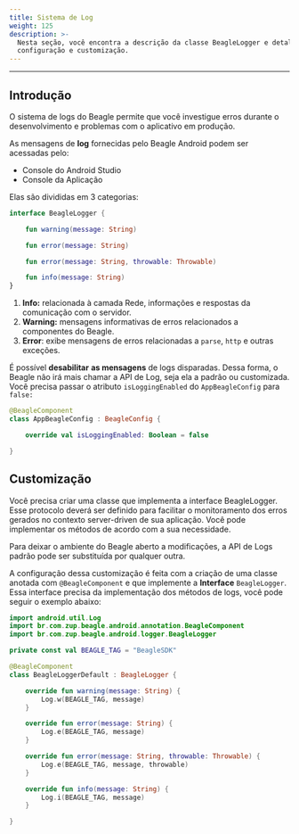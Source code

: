 ```yaml
---
title: Sistema de Log
weight: 125
description: >-
  Nesta seção, você encontra a descrição da classe BeagleLogger e detalhes de
  configuração e customização.
---
```


---

## Introdução

O sistema de logs do Beagle permite que você investigue erros durante o desenvolvimento e problemas com o aplicativo em produção.

As mensagens de **log** fornecidas pelo Beagle Android podem ser acessadas pelo: 

* Console do Android Studio
* Console da Aplicação

Elas são divididas em 3 categorias: 

```kotlin 
interface BeagleLogger {

    fun warning(message: String)

    fun error(message: String)

    fun error(message: String, throwable: Throwable)

    fun info(message: String)
}
```

1. **Info:** relacionada à camada Rede, informações e respostas da comunicação com o servidor. 
2. **Warning:** mensagens informativas de erros relacionados a componentes do Beagle.
3. **Error**: exibe mensagens de erros relacionadas a `parse`, `http` e outras exceções. 

É possível **desabilitar** **as mensagens** de logs disparadas. Dessa forma, o Beagle não irá mais chamar a API de Log, seja ela a padrão ou customizada. Você precisa passar o atributo `isLoggingEnabled` do `AppBeagleConfig` para `false:`


```kotlin
@BeagleComponent
class AppBeagleConfig : BeagleConfig {

    override val isLoggingEnabled: Boolean = false

}
```


## Customização

Você precisa criar uma classe que implementa a interface BeagleLogger. Esse protocolo deverá ser definido para facilitar o monitoramento dos erros gerados no contexto server-driven de sua aplicação. Você pode implementar os métodos de acordo com a sua necessidade.

Para deixar o ambiente do Beagle aberto a modificações, a API de Logs padrão pode ser substituída por qualquer outra.

A configuração dessa customização é feita com a criação de uma classe anotada com `@BeagleComponent` e que implemente a **Interface** `BeagleLogger`. Essa interface precisa da implementação dos métodos de logs, você pode seguir o exemplo abaixo:

```kotlin
import android.util.Log
import br.com.zup.beagle.android.annotation.BeagleComponent
import br.com.zup.beagle.android.logger.BeagleLogger

private const val BEAGLE_TAG = "BeagleSDK"

@BeagleComponent
class BeagleLoggerDefault : BeagleLogger {

    override fun warning(message: String) {
        Log.w(BEAGLE_TAG, message)
    }

    override fun error(message: String) {
        Log.e(BEAGLE_TAG, message)
    }

    override fun error(message: String, throwable: Throwable) {
        Log.e(BEAGLE_TAG, message, throwable)
    }

    override fun info(message: String) {
        Log.i(BEAGLE_TAG, message)
    }

}
```
